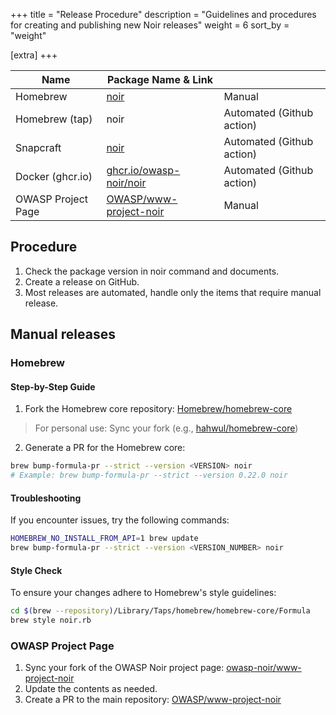 +++
title = "Release Procedure"
description = "Guidelines and procedures for creating and publishing new Noir releases"
weight = 6
sort_by = "weight"

[extra]
+++

| Name             | Package Name & Link     |                           |
|------------------|-------------------------|---------------------------|
| Homebrew         | [noir](https://formulae.brew.sh/formula/noir)                    | Manual                    |
| Homebrew (tap)   | noir                    | Automated (Github action) |
| Snapcraft        | [noir](https://snapcraft.io/noir)                    | Automated (Github action) |
| Docker (ghcr.io) | [ghcr.io/owasp-noir/noir](https://github.com/owasp-noir/noir/pkgs/container/noir) | Automated (Github action) |
| OWASP Project Page | [OWASP/www-project-noir](https://github.com/OWASP/www-project-noir) | Manual |

## Procedure
1. Check the package version in noir command and documents.
2. Create a release on GitHub.
3. Most releases are automated, handle only the items that require manual release.

## Manual releases
### Homebrew
#### Step-by-Step Guide
1. Fork the Homebrew core repository: [Homebrew/homebrew-core](https://github.com/Homebrew/homebrew-core)
> For personal use: Sync your fork (e.g., [hahwul/homebrew-core](https://github.com/hahwul/homebrew-core))

2. Generate a PR for the Homebrew core:
```bash
brew bump-formula-pr --strict --version <VERSION> noir
# Example: brew bump-formula-pr --strict --version 0.22.0 noir
```

#### Troubleshooting
If you encounter issues, try the following commands:
```bash
HOMEBREW_NO_INSTALL_FROM_API=1 brew update
brew bump-formula-pr --strict --version <VERSION_NUMBER> noir
```

#### Style Check
To ensure your changes adhere to Homebrew's style guidelines:
```bash
cd $(brew --repository)/Library/Taps/homebrew/homebrew-core/Formula
brew style noir.rb
```

### OWASP Project Page
1. Sync your fork of the OWASP Noir project page: [owasp-noir/www-project-noir](https://github.com/owasp-noir/www-project-noir)
2. Update the contents as needed.
3. Create a PR to the main repository: [OWASP/www-project-noir](https://github.com/OWASP/www-project-noir)
